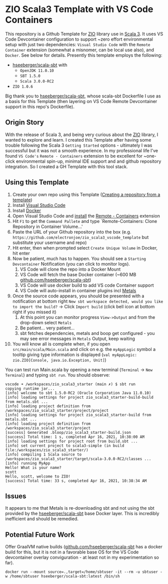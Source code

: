 # ZIO Scala3 Template with VS Code Containers

This repository is a Github Template for [ZIO](https://zio.dev/) library use in [Scala 3](https://dotty.epfl.ch/).  It uses VS Code Devcontainer configuration to support ~zero effort environmental setup with just two dependencies: `Visual Studio Code` with the `Remote Container` extension (somewhat a misnomer, can be local use also), and `Docker`. See below for details. Presently this template employs the following:

- [hseeberger/scala-sbt](https://github.com/hseeberger/scala-sbt) with
  - `OpenJDK 11.0.10`
  - `SBT 1.5.0`
  - `Scala 3.0.0-RC2`
- `ZIO 1.0.6`

Big thank you to [hseeberger/scala-sbt](https://github.com/hseeberger/scala-sbt), whose scala-sbt Dockerfile I use as a basis for this Template (then layering on VS Code Remote Devcontainer support in this repo's Dockerfile).

## Origin Story

With the release of Scala 3, and being very curious about the [ZIO](https://zio.dev/) library, I wanted to explore and learn.  I created this Template after having some trouble following the Scala 3 `Getting Started` options - ultimately I was successful but it was not a smooth experience.  In my professional life I've found `VS Code's` `Remote - Containers` extension to be excellent for ~one-click environmental spin-up, minimal IDE support and and github repository integration. So I created a GH Template with this tool stack.

## Using this Template

1. Create your own repo using this Template ([Creating a repository from a template](https://docs.github.com/en/github/creating-cloning-and-archiving-repositories/creating-a-repository-from-a-template))
1. Install [Visual Studio Code](https://code.visualstudio.com/download)
1. Install [Docker](https://docs.docker.com/get-docker/)
1. Open Visual Studio Code and [install](https://code.visualstudio.com/docs/editor/extension-gallery) the [Remote - Containers](https://marketplace.visualstudio.com/items?itemName=ms-vscode-remote.remote-containers) extension
1. Hit `F1` to get the `Command Pallete` and type `Remote-Containers: Clone Repository in Container Volume...'
1. Paste the URL of your Github repository into the box (e.g. `https://github.com/electronjoe/zio_scala3_vscode_template` but substitute your username and repo)
1. Hit enter, then when prompted select `Create Unique Volume` in Docker, hit enter
1. Now be patient, much has to happen. You should see a `Starting Devcontainer` Notification (you can click to monitor logs).
    1. VS Code will clone the repo into a Docker Mount
    1. VS Code will fetch the base Docker container (~600 MB [github.com/hseeberger/scala-sbt](hseeberger/scala-sbt))
    1. VS Code will use docker build to add VS code Container support
    1. VS Code will auto-install in container plugins incl [Metals](https://scalameta.org/metals/docs/editors/vscode.html)
1. Once the source code appears, you should be presented with a notification at bottom right `New sbt workspace detected, would you like to import the build?` -> Click `Import build` (click bell icon at bottom right if you missed it)
    1. At this point you can monitor progress `View->Output` and from the drop-down select `Metals`
    1. Be patient... very patient...
    1. sbt fetches dependencies, metals and boop get configured - you may see error messages in `Metals` Output, keep waiting
1. You will know all is complete when, if you open `src/main/scala/Main.scala` and click on e.g. the `myAppLogic` symbol a tooltip giving type information is displayed (`val myAppLogic: zio.ZIO[Console, java.io.Exception, Unit]`)

You can test run Main.scala by opening a new terminal (`Terminal` -> `New Terminal`) and typing `sbt run`. You should observe:

```shell
vscode ➜ /workspaces/zio_scala3_starter (main ✗) $ sbt run
copying runtime jar...
[info] welcome to sbt 1.5.0-RC2 (Oracle Corporation Java 11.0.10)
[info] loading settings for project zio_scala3_starter-build-build from metals.sbt ...
[info] loading project definition from /workspaces/zio_scala3_starter/project/project
[info] loading settings for project zio_scala3_starter-build from metals.sbt ...
[info] loading project definition from /workspaces/zio_scala3_starter/project
[success] Generated .bloop/zio_scala3_starter-build.json
[success] Total time: 1 s, completed Apr 16, 2021, 10:38:00 AM
[info] loading settings for project root from build.sbt ...
[info] set current project to scala3-simple (in build file:/workspaces/zio_scala3_starter/)
[info] compiling 1 Scala source to /workspaces/zio_scala3_starter/target/scala-3.0.0-RC2/classes ...
[info] running MyApp 
Hello! What is your name?
scott
Hello, scott, welcome to ZIO!
[success] Total time: 33 s, completed Apr 16, 2021, 10:38:34 AM
```

## Issues

It appears to me that Metals is re-downloading sbt and not using the sbt provided by the [hseeberger/scala-sbt](https://github.com/hseeberger/scala-sbt) base Docker layer. This is incredibly inefficient and should be remedied.

## Potential Future Work

Offer GraalVM native builds ([github.com/hseeberger/scala-sbt](https://github.com/hseeberger/scala-sbt) has a docker build for this, but it is not in a favorable base OS for the VS Code devcontainer overlay conviguration - at least not in my experimentation so far).


```shell
docker run --mount source=.,target=/home/sbtuser -it --rm -u sbtuser -w /home/sbtuser hseeberger/scala-sbt:latest /bin/sh
```